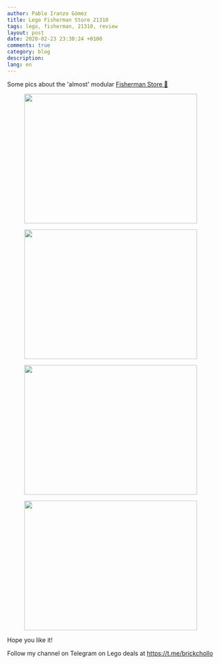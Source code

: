 ```yaml
---
author: Pablo Iranzo Gómez
title: Lego Fisherman Store 21310
tags: lego, fisherman, 21310, review
layout: post
date: 2020-02-23 23:30:24 +0100
comments: true
category: blog
description:
lang: en
---
```


Some pics about the 'almost' modular [Fisherman Store 🛒](https://www.amazon.es/dp/B06X9QM15K?tag=redken-21)

<div class="elegant-gallery" itemscope itemtype="http://schema.org/ImageGallery">
 <figure itemprop="associatedMedia" itemscope itemtype="http://schema.org/ImageObject">
        <a href="https://i.imgur.com/Y2sqxOq.jpg.jpg" itemprop="contentUrl" data-size="4032x1960">
            <img src="https://i.imgur.com/Y2sqxOq.jpg" width="403" height="302" itemprop="thumbnail" alt="" />
        </a>
        <figcaption itemprop="caption description"></figcaption>
    </figure>
 <figure itemprop="associatedMedia" itemscope itemtype="http://schema.org/ImageObject">
        <a href="https://i.imgur.com/JTF5Zax.jpg.jpg" itemprop="contentUrl" data-size="4032x1960">
            <img src="https://i.imgur.com/JTF5Zax.jpg" width="403" height="302" itemprop="thumbnail" alt="" />
        </a>
        <figcaption itemprop="caption description"></figcaption>
    </figure>
 <figure itemprop="associatedMedia" itemscope itemtype="http://schema.org/ImageObject">
        <a href="https://i.imgur.com/n0HIC2u.jpg.jpg" itemprop="contentUrl" data-size="4032x1960">
            <img src="https://i.imgur.com/n0HIC2u.jpg" width="403" height="302" itemprop="thumbnail" alt="" />
        </a>
        <figcaption itemprop="caption description"></figcaption>
    </figure>
 <figure itemprop="associatedMedia" itemscope itemtype="http://schema.org/ImageObject">
        <a href="https://i.imgur.com/JPUXy2M.jpg.jpg" itemprop="contentUrl" data-size="4032x1960">
            <img src="https://i.imgur.com/JPUXy2M.jpg" width="403" height="302" itemprop="thumbnail" alt="" />
        </a>
        <figcaption itemprop="caption description"></figcaption>
    </figure>
 </div>

Hope you like it!

Follow my channel on Telegram on Lego deals at <https://t.me/brickchollo>
